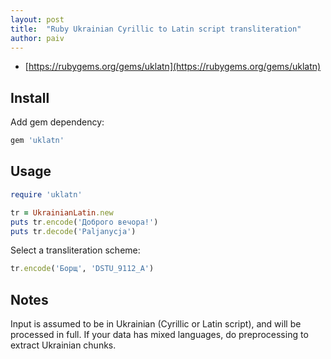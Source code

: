 ```yaml
---
layout: post
title:  "Ruby Ukrainian Cyrillic to Latin script transliteration"
author: paiv
---
```


- [https://rubygems.org/gems/uklatn](https://rubygems.org/gems/uklatn)


Install
--

Add gem dependency:
```ruby
gem 'uklatn'
```


Usage
--

```ruby
require 'uklatn'

tr = UkrainianLatin.new
puts tr.encode('Доброго вечора!')
puts tr.decode('Paljanycja')
```

Select a transliteration scheme:

```ruby
tr.encode('Борщ', 'DSTU_9112_A')
```

Notes
--
Input is assumed to be in Ukrainian (Cyrillic or Latin script), and will be processed in full.
If your data has mixed languages, do preprocessing to extract Ukrainian chunks.

